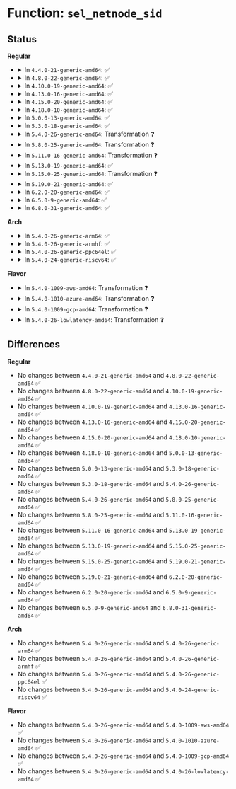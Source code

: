 # Function: <code>sel_netnode_sid</code>

## Status
<b>Regular</b>
<ul>
<li>
<details>
<summary>In <code>4.4.0-21-generic-amd64</code>: ✅</summary>

```c
int sel_netnode_sid(void * addr, u16 family, u32 * sid)
```

```json
{
  "name": "sel_netnode_sid",
  "collision_type": "Unique Global",
  "inline_type": "No",
  "funcs": [
    {
      "addr": 18446744071582306624,
      "name": "sel_netnode_sid",
      "external": true,
      "loc": "security/selinux/netnode.c:263",
      "file": "security/selinux/netnode.c",
      "inline": "seen, unknown",
      "caller_inline": [],
      "caller_func": [
        "security/selinux/hooks.c:selinux_socket_bind",
        "security/selinux/hooks.c:selinux_socket_bind",
        "security/selinux/hooks.c:selinux_ip_postroute"
      ]
    }
  ],
  "symbols": [
    {
      "addr": 18446744071582306624,
      "name": "sel_netnode_sid",
      "section": ".text",
      "bind": "STB_GLOBAL",
      "size": 475
    }
  ]
}
```
</details>
</li>
<li>
<details>
<summary>In <code>4.8.0-22-generic-amd64</code>: ✅</summary>

```c
int sel_netnode_sid(void * addr, u16 family, u32 * sid)
```

```json
{
  "name": "sel_netnode_sid",
  "collision_type": "Unique Global",
  "inline_type": "No",
  "funcs": [
    {
      "addr": 18446744071582527760,
      "name": "sel_netnode_sid",
      "external": true,
      "loc": "security/selinux/netnode.c:263",
      "file": "security/selinux/netnode.c",
      "inline": "seen, unknown",
      "caller_inline": [],
      "caller_func": [
        "security/selinux/hooks.c:selinux_ip_postroute",
        "security/selinux/hooks.c:selinux_socket_bind"
      ]
    }
  ],
  "symbols": [
    {
      "addr": 18446744071582527760,
      "name": "sel_netnode_sid",
      "section": ".text",
      "bind": "STB_GLOBAL",
      "size": 486
    }
  ]
}
```
</details>
</li>
<li>
<details>
<summary>In <code>4.10.0-19-generic-amd64</code>: ✅</summary>

```c
int sel_netnode_sid(void * addr, u16 family, u32 * sid)
```

```json
{
  "name": "sel_netnode_sid",
  "collision_type": "Unique Global",
  "inline_type": "No",
  "funcs": [
    {
      "addr": 18446744071582620560,
      "name": "sel_netnode_sid",
      "external": true,
      "loc": "security/selinux/netnode.c:263",
      "file": "security/selinux/netnode.c",
      "inline": "seen, unknown",
      "caller_inline": [],
      "caller_func": [
        "security/selinux/hooks.c:selinux_ip_postroute",
        "security/selinux/hooks.c:selinux_socket_bind"
      ]
    }
  ],
  "symbols": [
    {
      "addr": 18446744071582620560,
      "name": "sel_netnode_sid",
      "section": ".text",
      "bind": "STB_GLOBAL",
      "size": 486
    }
  ]
}
```
</details>
</li>
<li>
<details>
<summary>In <code>4.13.0-16-generic-amd64</code>: ✅</summary>

```c
int sel_netnode_sid(void * addr, u16 family, u32 * sid)
```

```json
{
  "name": "sel_netnode_sid",
  "collision_type": "Unique Global",
  "inline_type": "No",
  "funcs": [
    {
      "addr": 18446744071582711824,
      "name": "sel_netnode_sid",
      "external": true,
      "loc": "security/selinux/netnode.c:263",
      "file": "security/selinux/netnode.c",
      "inline": "seen, unknown",
      "caller_inline": [],
      "caller_func": [
        "security/selinux/hooks.c:selinux_ip_postroute",
        "security/selinux/hooks.c:selinux_socket_bind"
      ]
    }
  ],
  "symbols": [
    {
      "addr": 18446744071582711824,
      "name": "sel_netnode_sid",
      "section": ".text",
      "bind": "STB_GLOBAL",
      "size": 528
    }
  ]
}
```
</details>
</li>
<li>
<details>
<summary>In <code>4.15.0-20-generic-amd64</code>: ✅</summary>

```c
int sel_netnode_sid(void * addr, u16 family, u32 * sid)
```

```json
{
  "name": "sel_netnode_sid",
  "collision_type": "Unique Global",
  "inline_type": "No",
  "funcs": [
    {
      "addr": 18446744071582867632,
      "name": "sel_netnode_sid",
      "external": true,
      "loc": "security/selinux/netnode.c:263",
      "file": "security/selinux/netnode.c",
      "inline": "seen, unknown",
      "caller_inline": [],
      "caller_func": [
        "security/selinux/hooks.c:selinux_ip_postroute",
        "security/selinux/hooks.c:selinux_socket_bind"
      ]
    }
  ],
  "symbols": [
    {
      "addr": 18446744071582867632,
      "name": "sel_netnode_sid",
      "section": ".text",
      "bind": "STB_GLOBAL",
      "size": 528
    }
  ]
}
```
</details>
</li>
<li>
<details>
<summary>In <code>4.18.0-10-generic-amd64</code>: ✅</summary>

```c
int sel_netnode_sid(void * addr, u16 family, u32 * sid)
```

```json
{
  "name": "sel_netnode_sid",
  "collision_type": "Unique Global",
  "inline_type": "No",
  "funcs": [
    {
      "addr": 18446744071583065792,
      "name": "sel_netnode_sid",
      "external": true,
      "loc": "security/selinux/netnode.c:263",
      "file": "security/selinux/netnode.c",
      "inline": "seen, unknown",
      "caller_inline": [],
      "caller_func": [
        "security/selinux/hooks.c:selinux_ip_postroute",
        "security/selinux/hooks.c:selinux_socket_bind"
      ]
    }
  ],
  "symbols": [
    {
      "addr": 18446744071583065792,
      "name": "sel_netnode_sid",
      "section": ".text",
      "bind": "STB_GLOBAL",
      "size": 533
    }
  ]
}
```
</details>
</li>
<li>
<details>
<summary>In <code>5.0.0-13-generic-amd64</code>: ✅</summary>

```c
int sel_netnode_sid(void * addr, u16 family, u32 * sid)
```

```json
{
  "name": "sel_netnode_sid",
  "collision_type": "Unique Global",
  "inline_type": "No",
  "funcs": [
    {
      "addr": 18446744071583179296,
      "name": "sel_netnode_sid",
      "external": true,
      "loc": "security/selinux/netnode.c:262",
      "file": "security/selinux/netnode.c",
      "inline": "seen, unknown",
      "caller_inline": [],
      "caller_func": [
        "security/selinux/hooks.c:selinux_ip_postroute",
        "security/selinux/hooks.c:selinux_socket_bind"
      ]
    }
  ],
  "symbols": [
    {
      "addr": 18446744071583179296,
      "name": "sel_netnode_sid",
      "section": ".text",
      "bind": "STB_GLOBAL",
      "size": 540
    }
  ]
}
```
</details>
</li>
<li>
<details>
<summary>In <code>5.3.0-18-generic-amd64</code>: ✅</summary>

```c
int sel_netnode_sid(void * addr, u16 family, u32 * sid)
```

```json
{
  "name": "sel_netnode_sid",
  "collision_type": "Unique Global",
  "inline_type": "No",
  "funcs": [
    {
      "addr": 18446744071583366704,
      "name": "sel_netnode_sid",
      "external": true,
      "loc": "security/selinux/netnode.c:252",
      "file": "security/selinux/netnode.c",
      "inline": "seen, unknown",
      "caller_inline": [],
      "caller_func": [
        "security/selinux/hooks.c:selinux_ip_postroute",
        "security/selinux/hooks.c:selinux_socket_bind"
      ]
    }
  ],
  "symbols": [
    {
      "addr": 18446744071583366704,
      "name": "sel_netnode_sid",
      "section": ".text",
      "bind": "STB_GLOBAL",
      "size": 573
    }
  ]
}
```
</details>
</li>
<li>
<details>
<summary>In <code>5.4.0-26-generic-amd64</code>: Transformation ❓</summary>

```c
int sel_netnode_sid(void * addr, u16 family, u32 * sid)
```

```json
{
  "name": "sel_netnode_sid",
  "collision_type": "Unique Global",
  "inline_type": "No",
  "funcs": [
    {
      "addr": 0,
      "name": "sel_netnode_sid",
      "external": true,
      "loc": "security/selinux/netnode.c:250",
      "file": "security/selinux/netnode.c",
      "inline": "seen, unknown",
      "caller_inline": [],
      "caller_func": [
        "security/selinux/hooks.c:selinux_ip_postroute",
        "security/selinux/hooks.c:selinux_socket_bind"
      ]
    }
  ],
  "symbols": [
    {
      "addr": 18446744071583473464,
      "name": "sel_netnode_sid.cold",
      "section": ".text",
      "bind": "STB_LOCAL",
      "size": 44
    },
    {
      "addr": 18446744071583472768,
      "name": "sel_netnode_sid",
      "section": ".text",
      "bind": "STB_GLOBAL",
      "size": 514
    }
  ]
}
```
</details>
</li>
<li>
<details>
<summary>In <code>5.8.0-25-generic-amd64</code>: Transformation ❓</summary>

```c
int sel_netnode_sid(void * addr, u16 family, u32 * sid)
```

```json
{
  "name": "sel_netnode_sid",
  "collision_type": "Unique Global",
  "inline_type": "No",
  "funcs": [
    {
      "addr": 0,
      "name": "sel_netnode_sid",
      "external": true,
      "loc": "security/selinux/netnode.c:250",
      "file": "security/selinux/netnode.c",
      "inline": "seen, unknown",
      "caller_inline": [],
      "caller_func": [
        "security/selinux/hooks.c:selinux_ip_postroute",
        "security/selinux/hooks.c:selinux_inet_sys_rcv_skb",
        "security/selinux/hooks.c:selinux_socket_bind"
      ]
    }
  ],
  "symbols": [
    {
      "addr": 18446744071583818056,
      "name": "sel_netnode_sid.cold",
      "section": ".text",
      "bind": "STB_LOCAL",
      "size": 44
    },
    {
      "addr": 18446744071583817360,
      "name": "sel_netnode_sid",
      "section": ".text",
      "bind": "STB_GLOBAL",
      "size": 516
    }
  ]
}
```
</details>
</li>
<li>
<details>
<summary>In <code>5.11.0-16-generic-amd64</code>: Transformation ❓</summary>

```c
int sel_netnode_sid(void * addr, u16 family, u32 * sid)
```

```json
{
  "name": "sel_netnode_sid",
  "collision_type": "Unique Global",
  "inline_type": "No",
  "funcs": [
    {
      "addr": 0,
      "name": "sel_netnode_sid",
      "external": true,
      "loc": "security/selinux/netnode.c:250",
      "file": "security/selinux/netnode.c",
      "inline": "seen, unknown",
      "caller_inline": [],
      "caller_func": [
        "security/selinux/hooks.c:selinux_ip_postroute",
        "security/selinux/hooks.c:selinux_inet_sys_rcv_skb",
        "security/selinux/hooks.c:selinux_socket_bind"
      ]
    }
  ],
  "symbols": [
    {
      "addr": 18446744071591364150,
      "name": "sel_netnode_sid.cold",
      "section": ".text",
      "bind": "STB_LOCAL",
      "size": 44
    },
    {
      "addr": 18446744071583938752,
      "name": "sel_netnode_sid",
      "section": ".text",
      "bind": "STB_GLOBAL",
      "size": 548
    }
  ]
}
```
</details>
</li>
<li>
<details>
<summary>In <code>5.13.0-19-generic-amd64</code>: ✅</summary>

```c
int sel_netnode_sid(void * addr, u16 family, u32 * sid)
```

```json
{
  "name": "sel_netnode_sid",
  "collision_type": "Unique Global",
  "inline_type": "No",
  "funcs": [
    {
      "addr": 18446744071583966256,
      "name": "sel_netnode_sid",
      "external": true,
      "loc": "security/selinux/netnode.c:249",
      "file": "security/selinux/netnode.c",
      "inline": "seen, unknown",
      "caller_inline": [],
      "caller_func": [
        "security/selinux/hooks.c:selinux_ip_postroute",
        "security/selinux/hooks.c:selinux_inet_sys_rcv_skb",
        "security/selinux/hooks.c:selinux_socket_bind"
      ]
    }
  ],
  "symbols": [
    {
      "addr": 18446744071583966256,
      "name": "sel_netnode_sid",
      "section": ".text",
      "bind": "STB_GLOBAL",
      "size": 87
    }
  ]
}
```
</details>
</li>
<li>
<details>
<summary>In <code>5.15.0-25-generic-amd64</code>: Transformation ❓</summary>

```c
int sel_netnode_sid(void * addr, u16 family, u32 * sid)
```

```json
{
  "name": "sel_netnode_sid",
  "collision_type": "Unique Global",
  "inline_type": "No",
  "funcs": [
    {
      "addr": 0,
      "name": "sel_netnode_sid",
      "external": true,
      "loc": "security/selinux/netnode.c:249",
      "file": "security/selinux/netnode.c",
      "inline": "seen, unknown",
      "caller_inline": [],
      "caller_func": [
        "security/selinux/hooks.c:selinux_ip_postroute",
        "security/selinux/hooks.c:selinux_inet_sys_rcv_skb",
        "security/selinux/hooks.c:selinux_socket_bind"
      ]
    }
  ],
  "symbols": [
    {
      "addr": 18446744071592296937,
      "name": "sel_netnode_sid.cold",
      "section": ".text",
      "bind": "STB_LOCAL",
      "size": 44
    },
    {
      "addr": 18446744071584330416,
      "name": "sel_netnode_sid",
      "section": ".text",
      "bind": "STB_GLOBAL",
      "size": 558
    }
  ]
}
```
</details>
</li>
<li>
<details>
<summary>In <code>5.19.0-21-generic-amd64</code>: ✅</summary>

```c
int sel_netnode_sid(void * addr, u16 family, u32 * sid)
```

```json
{
  "name": "sel_netnode_sid",
  "collision_type": "Unique Global",
  "inline_type": "No",
  "funcs": [
    {
      "addr": 18446744071584950880,
      "name": "sel_netnode_sid",
      "external": true,
      "loc": "security/selinux/netnode.c:250",
      "file": "security/selinux/netnode.c",
      "inline": "seen, unknown",
      "caller_inline": [],
      "caller_func": [
        "security/selinux/hooks.c:selinux_ip_postroute",
        "security/selinux/hooks.c:selinux_inet_sys_rcv_skb",
        "security/selinux/hooks.c:selinux_socket_bind"
      ]
    }
  ],
  "symbols": [
    {
      "addr": 18446744071584950880,
      "name": "sel_netnode_sid",
      "section": ".text",
      "bind": "STB_GLOBAL",
      "size": 596
    }
  ]
}
```
</details>
</li>
<li>
<details>
<summary>In <code>6.2.0-20-generic-amd64</code>: ✅</summary>

```c
int sel_netnode_sid(void * addr, u16 family, u32 * sid)
```

```json
{
  "name": "sel_netnode_sid",
  "collision_type": "Unique Global",
  "inline_type": "No",
  "funcs": [
    {
      "addr": 18446744071585663488,
      "name": "sel_netnode_sid",
      "external": true,
      "loc": "security/selinux/netnode.c:250",
      "file": "security/selinux/netnode.c",
      "inline": "seen, unknown",
      "caller_inline": [],
      "caller_func": [
        "security/selinux/hooks.c:selinux_ip_postroute",
        "security/selinux/hooks.c:selinux_inet_sys_rcv_skb",
        "security/selinux/hooks.c:selinux_socket_bind"
      ]
    }
  ],
  "symbols": [
    {
      "addr": 18446744071585663488,
      "name": "sel_netnode_sid",
      "section": ".text",
      "bind": "STB_GLOBAL",
      "size": 596
    }
  ]
}
```
</details>
</li>
<li>
<details>
<summary>In <code>6.5.0-9-generic-amd64</code>: ✅</summary>

```c
int sel_netnode_sid(void * addr, u16 family, u32 * sid)
```

```json
{
  "name": "sel_netnode_sid",
  "collision_type": "Unique Global",
  "inline_type": "No",
  "funcs": [
    {
      "addr": 18446744071585893056,
      "name": "sel_netnode_sid",
      "external": true,
      "loc": "security/selinux/netnode.c:250",
      "file": "security/selinux/netnode.c",
      "inline": "seen, unknown",
      "caller_inline": [],
      "caller_func": [
        "security/selinux/hooks.c:selinux_ip_postroute",
        "security/selinux/hooks.c:selinux_inet_sys_rcv_skb",
        "security/selinux/hooks.c:selinux_socket_bind"
      ]
    }
  ],
  "symbols": [
    {
      "addr": 18446744071585893056,
      "name": "sel_netnode_sid",
      "section": ".text",
      "bind": "STB_GLOBAL",
      "size": 585
    }
  ]
}
```
</details>
</li>
<li>
<details>
<summary>In <code>6.8.0-31-generic-amd64</code>: ✅</summary>

```c
int sel_netnode_sid(void * addr, u16 family, u32 * sid)
```

```json
{
  "name": "sel_netnode_sid",
  "collision_type": "Unique Global",
  "inline_type": "No",
  "funcs": [
    {
      "addr": 18446744071586141456,
      "name": "sel_netnode_sid",
      "external": true,
      "loc": "security/selinux/netnode.c:250",
      "file": "security/selinux/netnode.c",
      "inline": "seen, unknown",
      "caller_inline": [],
      "caller_func": [
        "security/selinux/hooks.c:selinux_ip_postroute",
        "security/selinux/hooks.c:selinux_inet_sys_rcv_skb",
        "security/selinux/hooks.c:selinux_socket_bind"
      ]
    }
  ],
  "symbols": [
    {
      "addr": 18446744071586141456,
      "name": "sel_netnode_sid",
      "section": ".text",
      "bind": "STB_GLOBAL",
      "size": 632
    }
  ]
}
```
</details>
</li>
</ul>
<b>Arch</b>
<ul>
<li>
<details>
<summary>In <code>5.4.0-26-generic-arm64</code>: ✅</summary>

```c
int sel_netnode_sid(void * addr, u16 family, u32 * sid)
```

```json
{
  "name": "sel_netnode_sid",
  "collision_type": "Unique Global",
  "inline_type": "No",
  "funcs": [
    {
      "addr": 18446603336495236040,
      "name": "sel_netnode_sid",
      "external": true,
      "loc": "security/selinux/netnode.c:250",
      "file": "security/selinux/netnode.c",
      "inline": "seen, unknown",
      "caller_inline": [],
      "caller_func": [
        "security/selinux/hooks.c:selinux_ip_postroute",
        "security/selinux/hooks.c:selinux_socket_bind"
      ]
    }
  ],
  "symbols": [
    {
      "addr": 18446603336495236040,
      "name": "sel_netnode_sid",
      "section": ".text",
      "bind": "STB_GLOBAL",
      "size": 700
    }
  ]
}
```
</details>
</li>
<li>
<details>
<summary>In <code>5.4.0-26-generic-armhf</code>: ✅</summary>

```c
int sel_netnode_sid(void * addr, u16 family, u32 * sid)
```

```json
{
  "name": "sel_netnode_sid",
  "collision_type": "Unique Global",
  "inline_type": "No",
  "funcs": [
    {
      "addr": 3228619020,
      "name": "sel_netnode_sid",
      "external": true,
      "loc": "security/selinux/netnode.c:250",
      "file": "security/selinux/netnode.c",
      "inline": "seen, unknown",
      "caller_inline": [],
      "caller_func": [
        "security/selinux/hooks.c:selinux_ip_postroute",
        "security/selinux/hooks.c:selinux_socket_bind"
      ]
    }
  ],
  "symbols": [
    {
      "addr": 3228619020,
      "name": "sel_netnode_sid",
      "section": ".text",
      "bind": "STB_GLOBAL",
      "size": 516
    }
  ]
}
```
</details>
</li>
<li>
<details>
<summary>In <code>5.4.0-26-generic-ppc64el</code>: ✅</summary>

```c
int sel_netnode_sid(void * addr, u16 family, u32 * sid)
```

```json
{
  "name": "sel_netnode_sid",
  "collision_type": "Unique Global",
  "inline_type": "No",
  "funcs": [
    {
      "addr": 13835058055289201632,
      "name": "sel_netnode_sid",
      "external": true,
      "loc": "security/selinux/netnode.c:250",
      "file": "security/selinux/netnode.c",
      "inline": "seen, unknown",
      "caller_inline": [],
      "caller_func": [
        "security/selinux/hooks.c:selinux_ip_postroute",
        "security/selinux/hooks.c:selinux_socket_bind"
      ]
    }
  ],
  "symbols": [
    {
      "addr": 13835058055289201632,
      "name": "sel_netnode_sid",
      "section": ".text",
      "bind": "STB_GLOBAL",
      "size": 764
    }
  ]
}
```
</details>
</li>
<li>
<details>
<summary>In <code>5.4.0-24-generic-riscv64</code>: ✅</summary>

```c
int sel_netnode_sid(void * addr, u16 family, u32 * sid)
```

```json
{
  "name": "sel_netnode_sid",
  "collision_type": "Unique Global",
  "inline_type": "No",
  "funcs": [
    {
      "addr": 18446743936274463396,
      "name": "sel_netnode_sid",
      "external": true,
      "loc": "security/selinux/netnode.c:250",
      "file": "security/selinux/netnode.c",
      "inline": "seen, unknown",
      "caller_inline": [],
      "caller_func": [
        "security/selinux/hooks.c:selinux_ip_postroute",
        "security/selinux/hooks.c:selinux_socket_bind"
      ]
    }
  ],
  "symbols": [
    {
      "addr": 18446743936274463396,
      "name": "sel_netnode_sid",
      "section": ".text",
      "bind": "STB_GLOBAL",
      "size": 488
    }
  ]
}
```
</details>
</li>
</ul>
<b>Flavor</b>
<ul>
<li>
<details>
<summary>In <code>5.4.0-1009-aws-amd64</code>: Transformation ❓</summary>

```c
int sel_netnode_sid(void * addr, u16 family, u32 * sid)
```

```json
{
  "name": "sel_netnode_sid",
  "collision_type": "Unique Global",
  "inline_type": "No",
  "funcs": [
    {
      "addr": 0,
      "name": "sel_netnode_sid",
      "external": true,
      "loc": "security/selinux/netnode.c:250",
      "file": "security/selinux/netnode.c",
      "inline": "seen, unknown",
      "caller_inline": [],
      "caller_func": [
        "security/selinux/hooks.c:selinux_ip_postroute",
        "security/selinux/hooks.c:selinux_socket_bind"
      ]
    }
  ],
  "symbols": [
    {
      "addr": 18446744071583442200,
      "name": "sel_netnode_sid.cold",
      "section": ".text",
      "bind": "STB_LOCAL",
      "size": 44
    },
    {
      "addr": 18446744071583441504,
      "name": "sel_netnode_sid",
      "section": ".text",
      "bind": "STB_GLOBAL",
      "size": 514
    }
  ]
}
```
</details>
</li>
<li>
<details>
<summary>In <code>5.4.0-1010-azure-amd64</code>: Transformation ❓</summary>

```c
int sel_netnode_sid(void * addr, u16 family, u32 * sid)
```

```json
{
  "name": "sel_netnode_sid",
  "collision_type": "Unique Global",
  "inline_type": "No",
  "funcs": [
    {
      "addr": 0,
      "name": "sel_netnode_sid",
      "external": true,
      "loc": "security/selinux/netnode.c:250",
      "file": "security/selinux/netnode.c",
      "inline": "seen, unknown",
      "caller_inline": [],
      "caller_func": [
        "security/selinux/hooks.c:selinux_ip_postroute",
        "security/selinux/hooks.c:selinux_socket_bind"
      ]
    }
  ],
  "symbols": [
    {
      "addr": 18446744071583379272,
      "name": "sel_netnode_sid.cold",
      "section": ".text",
      "bind": "STB_LOCAL",
      "size": 44
    },
    {
      "addr": 18446744071583378576,
      "name": "sel_netnode_sid",
      "section": ".text",
      "bind": "STB_GLOBAL",
      "size": 514
    }
  ]
}
```
</details>
</li>
<li>
<details>
<summary>In <code>5.4.0-1009-gcp-amd64</code>: Transformation ❓</summary>

```c
int sel_netnode_sid(void * addr, u16 family, u32 * sid)
```

```json
{
  "name": "sel_netnode_sid",
  "collision_type": "Unique Global",
  "inline_type": "No",
  "funcs": [
    {
      "addr": 0,
      "name": "sel_netnode_sid",
      "external": true,
      "loc": "security/selinux/netnode.c:250",
      "file": "security/selinux/netnode.c",
      "inline": "seen, unknown",
      "caller_inline": [],
      "caller_func": [
        "security/selinux/hooks.c:selinux_ip_postroute",
        "security/selinux/hooks.c:selinux_socket_bind"
      ]
    }
  ],
  "symbols": [
    {
      "addr": 18446744071583425976,
      "name": "sel_netnode_sid.cold",
      "section": ".text",
      "bind": "STB_LOCAL",
      "size": 44
    },
    {
      "addr": 18446744071583425280,
      "name": "sel_netnode_sid",
      "section": ".text",
      "bind": "STB_GLOBAL",
      "size": 514
    }
  ]
}
```
</details>
</li>
<li>
<details>
<summary>In <code>5.4.0-26-lowlatency-amd64</code>: Transformation ❓</summary>

```c
int sel_netnode_sid(void * addr, u16 family, u32 * sid)
```

```json
{
  "name": "sel_netnode_sid",
  "collision_type": "Unique Global",
  "inline_type": "No",
  "funcs": [
    {
      "addr": 0,
      "name": "sel_netnode_sid",
      "external": true,
      "loc": "security/selinux/netnode.c:250",
      "file": "security/selinux/netnode.c",
      "inline": "seen, unknown",
      "caller_inline": [],
      "caller_func": [
        "security/selinux/hooks.c:selinux_ip_postroute",
        "security/selinux/hooks.c:selinux_socket_bind"
      ]
    }
  ],
  "symbols": [
    {
      "addr": 18446744071583522168,
      "name": "sel_netnode_sid.cold",
      "section": ".text",
      "bind": "STB_LOCAL",
      "size": 44
    },
    {
      "addr": 18446744071583521440,
      "name": "sel_netnode_sid",
      "section": ".text",
      "bind": "STB_GLOBAL",
      "size": 546
    }
  ]
}
```
</details>
</li>
</ul>

## Differences
<b>Regular</b>
<ul>
<li>
No changes between <code>4.4.0-21-generic-amd64</code> and <code>4.8.0-22-generic-amd64</code> ✅
</li>
<li>
No changes between <code>4.8.0-22-generic-amd64</code> and <code>4.10.0-19-generic-amd64</code> ✅
</li>
<li>
No changes between <code>4.10.0-19-generic-amd64</code> and <code>4.13.0-16-generic-amd64</code> ✅
</li>
<li>
No changes between <code>4.13.0-16-generic-amd64</code> and <code>4.15.0-20-generic-amd64</code> ✅
</li>
<li>
No changes between <code>4.15.0-20-generic-amd64</code> and <code>4.18.0-10-generic-amd64</code> ✅
</li>
<li>
No changes between <code>4.18.0-10-generic-amd64</code> and <code>5.0.0-13-generic-amd64</code> ✅
</li>
<li>
No changes between <code>5.0.0-13-generic-amd64</code> and <code>5.3.0-18-generic-amd64</code> ✅
</li>
<li>
No changes between <code>5.3.0-18-generic-amd64</code> and <code>5.4.0-26-generic-amd64</code> ✅
</li>
<li>
No changes between <code>5.4.0-26-generic-amd64</code> and <code>5.8.0-25-generic-amd64</code> ✅
</li>
<li>
No changes between <code>5.8.0-25-generic-amd64</code> and <code>5.11.0-16-generic-amd64</code> ✅
</li>
<li>
No changes between <code>5.11.0-16-generic-amd64</code> and <code>5.13.0-19-generic-amd64</code> ✅
</li>
<li>
No changes between <code>5.13.0-19-generic-amd64</code> and <code>5.15.0-25-generic-amd64</code> ✅
</li>
<li>
No changes between <code>5.15.0-25-generic-amd64</code> and <code>5.19.0-21-generic-amd64</code> ✅
</li>
<li>
No changes between <code>5.19.0-21-generic-amd64</code> and <code>6.2.0-20-generic-amd64</code> ✅
</li>
<li>
No changes between <code>6.2.0-20-generic-amd64</code> and <code>6.5.0-9-generic-amd64</code> ✅
</li>
<li>
No changes between <code>6.5.0-9-generic-amd64</code> and <code>6.8.0-31-generic-amd64</code> ✅
</li>
</ul>
<b>Arch</b>
<ul>
<li>
No changes between <code>5.4.0-26-generic-amd64</code> and <code>5.4.0-26-generic-arm64</code> ✅
</li>
<li>
No changes between <code>5.4.0-26-generic-amd64</code> and <code>5.4.0-26-generic-armhf</code> ✅
</li>
<li>
No changes between <code>5.4.0-26-generic-amd64</code> and <code>5.4.0-26-generic-ppc64el</code> ✅
</li>
<li>
No changes between <code>5.4.0-26-generic-amd64</code> and <code>5.4.0-24-generic-riscv64</code> ✅
</li>
</ul>
<b>Flavor</b>
<ul>
<li>
No changes between <code>5.4.0-26-generic-amd64</code> and <code>5.4.0-1009-aws-amd64</code> ✅
</li>
<li>
No changes between <code>5.4.0-26-generic-amd64</code> and <code>5.4.0-1010-azure-amd64</code> ✅
</li>
<li>
No changes between <code>5.4.0-26-generic-amd64</code> and <code>5.4.0-1009-gcp-amd64</code> ✅
</li>
<li>
No changes between <code>5.4.0-26-generic-amd64</code> and <code>5.4.0-26-lowlatency-amd64</code> ✅
</li>
</ul>
